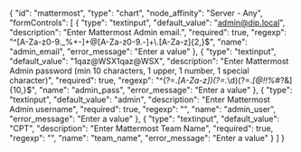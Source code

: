 {
    "id": "mattermost",
    "type": "chart",
    "node_affinity": "Server - Any",
    "formControls": [
      {
        "type": "textinput",
        "default_value": "admin@dip.local",
        "description": "Enter Mattermost Admin email.",
        "required": true,
        "regexp": "^[A-Za-z0-9._%+-]+@[A-Za-z0-9.-]+\\.[A-Za-z]{2,}$",
        "name": "admin_email",
        "error_message": "Enter a value"
      },
      {
        "type": "textinput",
        "default_value": "1qaz@WSX1qaz@WSX",
        "description": "Enter Mattermost Admin password (min 10 characters, 1 upper, 1 number, 1 special character)",
        "required": true,
        "regexp": "^(?=.*[A-Za-z])(?=.*\\d)(?=.*[@$!%*#?&])[A-Za-z\\d@$!%*#?&]{10,}$",
        "name": "admin_pass",
        "error_message": "Enter a value"
      },
      {
        "type": "textinput",
        "default_value": "admin",
        "description": "Enter Mattermost Admin username",
        "required": true,
        "regexp": "",
        "name": "admin_user",
        "error_message": "Enter a value"
      },
      {
        "type": "textinput",
        "default_value": "CPT",
        "description": "Enter Mattermost Team Name",
        "required": true,
        "regexp": "",
        "name": "team_name",
        "error_message": "Enter a value"
      }
    ]
}
